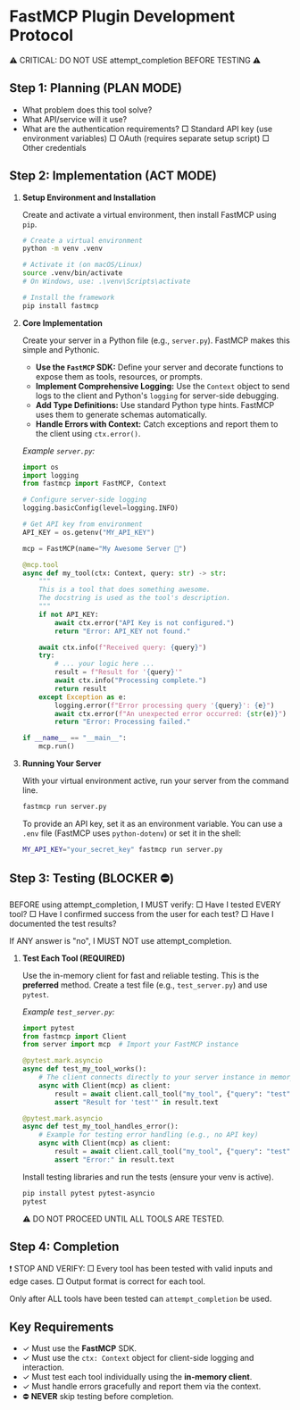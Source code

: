# FastMCP Plugin Development Protocol

⚠️ CRITICAL: DO NOT USE attempt_completion BEFORE TESTING ⚠️

## Step 1: Planning (PLAN MODE)

- What problem does this tool solve?
- What API/service will it use?
- What are the authentication requirements?
  □ Standard API key (use environment variables)
  □ OAuth (requires separate setup script)
  □ Other credentials

## Step 2: Implementation (ACT MODE)

1.  **Setup Environment and Installation**

    Create and activate a virtual environment, then install FastMCP using `pip`.

    ```bash
    # Create a virtual environment
    python -m venv .venv

    # Activate it (on macOS/Linux)
    source .venv/bin/activate
    # On Windows, use: .\venv\Scripts\activate

    # Install the framework
    pip install fastmcp
    ```

2.  **Core Implementation**

    Create your server in a Python file (e.g., `server.py`). FastMCP makes this simple and Pythonic.

    - **Use the `FastMCP` SDK:** Define your server and decorate functions to expose them as tools, resources, or prompts.
    - **Implement Comprehensive Logging:** Use the `Context` object to send logs to the client and Python's `logging` for server-side debugging.
    - **Add Type Definitions:** Use standard Python type hints. FastMCP uses them to generate schemas automatically.
    - **Handle Errors with Context:** Catch exceptions and report them to the client using `ctx.error()`.

    _Example `server.py`:_

    ```python
    import os
    import logging
    from fastmcp import FastMCP, Context

    # Configure server-side logging
    logging.basicConfig(level=logging.INFO)

    # Get API key from environment
    API_KEY = os.getenv("MY_API_KEY")

    mcp = FastMCP(name="My Awesome Server 🚀")

    @mcp.tool
    async def my_tool(ctx: Context, query: str) -> str:
        """
        This is a tool that does something awesome.
        The docstring is used as the tool's description.
        """
        if not API_KEY:
            await ctx.error("API Key is not configured.")
            return "Error: API_KEY not found."

        await ctx.info(f"Received query: {query}")
        try:
            # ... your logic here ...
            result = f"Result for '{query}'"
            await ctx.info("Processing complete.")
            return result
        except Exception as e:
            logging.error(f"Error processing query '{query}': {e}")
            await ctx.error(f"An unexpected error occurred: {str(e)}")
            return "Error: Processing failed."

    if __name__ == "__main__":
        mcp.run()
    ```

3.  **Running Your Server**

    With your virtual environment active, run your server from the command line.

    ```bash
    fastmcp run server.py
    ```

    To provide an API key, set it as an environment variable. You can use a `.env` file (FastMCP uses `python-dotenv`) or set it in the shell:

    ```bash
    MY_API_KEY="your_secret_key" fastmcp run server.py
    ```

## Step 3: Testing (BLOCKER ⛔️)

<thinking>
BEFORE using attempt_completion, I MUST verify:
□ Have I tested EVERY tool?
□ Have I confirmed success from the user for each test?
□ Have I documented the test results?

If ANY answer is "no", I MUST NOT use attempt_completion.
</thinking>

1.  **Test Each Tool (REQUIRED)**

    Use the in-memory client for fast and reliable testing. This is the **preferred** method. Create a test file (e.g., `test_server.py`) and use `pytest`.

    _Example `test_server.py`:_

    ```python
    import pytest
    from fastmcp import Client
    from server import mcp  # Import your FastMCP instance

    @pytest.mark.asyncio
    async def test_my_tool_works():
        # The client connects directly to your server instance in memory
        async with Client(mcp) as client:
            result = await client.call_tool("my_tool", {"query": "test"})
            assert "Result for 'test'" in result.text

    @pytest.mark.asyncio
    async def test_my_tool_handles_error():
        # Example for testing error handling (e.g., no API key)
        async with Client(mcp) as client:
            result = await client.call_tool("my_tool", {"query": "test"})
            assert "Error:" in result.text
    ```

    Install testing libraries and run the tests (ensure your venv is active).

    ```bash
    pip install pytest pytest-asyncio
    pytest
    ```

    ⚠️ DO NOT PROCEED UNTIL ALL TOOLS ARE TESTED.

## Step 4: Completion

❗ STOP AND VERIFY:
□ Every tool has been tested with valid inputs and edge cases.
□ Output format is correct for each tool.

Only after ALL tools have been tested can `attempt_completion` be used.

## Key Requirements

- ✓ Must use the **FastMCP** SDK.
- ✓ Must use the `ctx: Context` object for client-side logging and interaction.
- ✓ Must test each tool individually using the **in-memory client**.
- ✓ Must handle errors gracefully and report them via the context.
- ⛔️ **NEVER** skip testing before completion.
